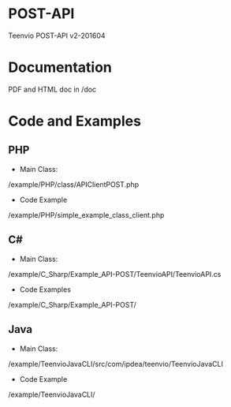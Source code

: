 POST-API
========

Teenvio POST-API v2-201604

# Documentation

PDF and HTML doc in 
/doc

# Code and Examples

## PHP

- Main Class:

/example/PHP/class/APIClientPOST.php

- Code Example

/example/PHP/simple_example_class_client.php


## C#

- Main Class:

/example/C_Sharp/Example_API-POST/TeenvioAPI/TeenvioAPI.cs

- Code Examples

/example/C_Sharp/Example_API-POST/

## Java

- Main Class:

/example/TeenvioJavaCLI/src/com/ipdea/teenvio/TeenvioJavaCLI

- Code Example

/example/TeenvioJavaCLI/